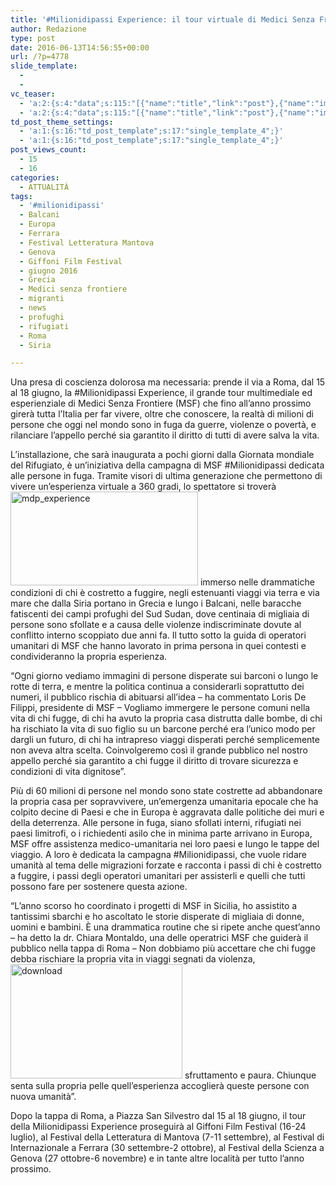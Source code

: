 ```yaml
---
title: '#Milionidipassi Experience: il tour virtuale di Medici Senza Frontiere sulle rotte dei migranti'
author: Redazione
type: post
date: 2016-06-13T14:56:55+00:00
url: /?p=4778
slide_template:
  - 
  - 
vc_teaser:
  - 'a:2:{s:4:"data";s:115:"[{"name":"title","link":"post"},{"name":"image","image":"featured","link":"none"},{"name":"text","mode":"excerpt"}]";s:7:"bgcolor";s:0:"";}'
  - 'a:2:{s:4:"data";s:115:"[{"name":"title","link":"post"},{"name":"image","image":"featured","link":"none"},{"name":"text","mode":"excerpt"}]";s:7:"bgcolor";s:0:"";}'
td_post_theme_settings:
  - 'a:1:{s:16:"td_post_template";s:17:"single_template_4";}'
  - 'a:1:{s:16:"td_post_template";s:17:"single_template_4";}'
post_views_count:
  - 15
  - 16
categories:
  - ATTUALITÀ
tags:
  - '#milionidipassi'
  - Balcani
  - Europa
  - Ferrara
  - Festival Letteratura Mantova
  - Genova
  - Giffoni Film Festival
  - giugno 2016
  - Grecia
  - Medici senza frontiere
  - migranti
  - news
  - profughi
  - rifugiati
  - Roma
  - Siria

---
```

Una presa di coscienza dolorosa ma necessaria: prende il via a Roma, dal 15 al 18 giugno, la #Milionidipassi Experience, il grande tour multimediale ed esperienziale di Medici Senza Frontiere (MSF) che fino all’anno prossimo girerà tutta l’Italia per far vivere, oltre che conoscere, la realtà di milioni di persone che oggi nel mondo sono in fuga da guerre, violenze o povertà, e rilanciare l’appello perché sia garantito il diritto di tutti di avere salva la vita.

L’installazione, che sarà inaugurata a pochi giorni dalla Giornata mondiale del Rifugiato, è un’iniziativa della campagna di MSF #Milionidipassi dedicata alle persone in fuga. Tramite visori di ultima generazione che permettono di vivere un’esperienza virtuale a 360 gradi, lo spettatore si troverà<img decoding="async" loading="lazy" class="size-medium wp-image-4780 aligncenter" src="https://progressonline.it/wp-content/uploads/mdp_experience-300x150.jpg" alt="mdp_experience" width="300" height="150" /> immerso nelle drammatiche condizioni di chi è costretto a fuggire, negli estenuanti viaggi via terra e via mare che dalla Siria portano in Grecia e lungo i Balcani, nelle baracche fatiscenti dei campi profughi del Sud Sudan, dove centinaia di migliaia di persone sono sfollate e a causa delle violenze indiscriminate dovute al conflitto interno scoppiato due anni fa. Il tutto sotto la guida di operatori umanitari di MSF che hanno lavorato in prima persona in quei contesti e condivideranno la propria esperienza.

“Ogni giorno vediamo immagini di persone disperate sui barconi o lungo le rotte di terra, e mentre la politica continua a considerarli soprattutto dei numeri, il pubblico rischia di abituarsi all’idea &#8211; ha commentato Loris De Filippi, presidente di MSF &#8211; Vogliamo immergere le persone comuni nella vita di chi fugge, di chi ha avuto la propria casa distrutta dalle bombe, di chi ha rischiato la vita di suo figlio su un barcone perché era l’unico modo per dargli un futuro, di chi ha intrapreso viaggi disperati perché semplicemente non aveva altra scelta. Coinvolgeremo così il grande pubblico nel nostro appello perché sia garantito a chi fugge il diritto di trovare sicurezza e condizioni di vita dignitose”.

Più di 60 milioni di persone nel mondo sono state costrette ad abbandonare la propria casa per sopravvivere, un’emergenza umanitaria epocale che ha colpito decine di Paesi e che in Europa è aggravata dalle politiche dei muri e della deterrenza. Alle persone in fuga, siano sfollati interni, rifugiati nei paesi limitrofi, o i richiedenti asilo che in minima parte arrivano in Europa, MSF offre assistenza medico-umanitaria nei loro paesi e lungo le tappe del viaggio. A loro è dedicata la campagna #Milionidipassi, che vuole ridare umanità al tema delle migrazioni forzate e racconta i passi di chi è costretto a fuggire, i passi degli operatori umanitari per assisterli e quelli che tutti possono fare per sostenere questa azione.

“L’anno scorso ho coordinato i progetti di MSF in Sicilia, ho assistito a tantissimi sbarchi e ho ascoltato le storie disperate di migliaia di donne, uomini e bambini. È una drammatica routine che si ripete anche quest’anno &#8211; ha detto la dr. Chiara Montaldo, una delle operatrici MSF che guiderà il pubblico nella tappa di Roma &#8211; Non dobbiamo più accettare che chi fugge debba rischiare la propria vita in viaggi segnati da violenza,<img decoding="async" loading="lazy" class="size-full wp-image-4779 alignleft" src="https://progressonline.it/wp-content/uploads/download-4.jpg" alt="download" width="275" height="183" /> sfruttamento e paura. Chiunque senta sulla propria pelle quell’esperienza accoglierà queste persone con nuova umanità”.

Dopo la tappa di Roma, a Piazza San Silvestro dal 15 al 18 giugno, il tour della Milionidipassi Experience proseguirà al Giffoni Film Festival (16-24 luglio), al Festival della Letteratura di Mantova (7-11 settembre), al Festival di Internazionale a Ferrara (30 settembre-2 ottobre), al Festival della Scienza a Genova (27 ottobre-6 novembre) e in tante altre località per tutto l’anno prossimo.
